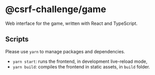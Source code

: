 # @csrf-challenge/game

Web interface for the game, written with React and TypeScript.

## Scripts

Please use `yarn` to manage packages and dependencies.

- `yarn start`: runs the frontend, in development live-reload mode,
- `yarn build`: compiles the frontend in static assets, in `build` folder.
